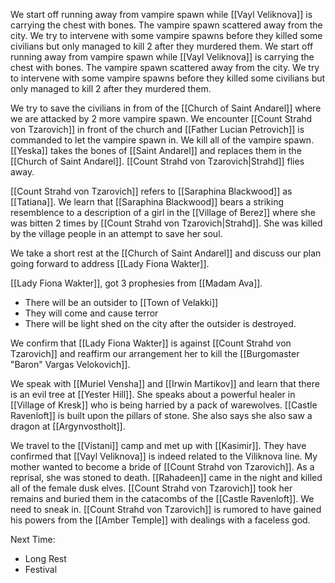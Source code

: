 We start off running away from vampire spawn while [[Vayl Veliknova]] is carrying the chest with bones. The vampire spawn scattered away from the city. We try to intervene with some vampire spawns before they killed some civilians but only managed to kill 2 after they murdered them.
We start off running away from vampire spawn while [[Vayl Veliknova]] is carrying the chest with bones. The vampire spawn scattered away from the city. We try to intervene with some vampire spawns before they killed some civilians but only managed to kill 2 after they murdered them.

We try to save the civilians in from of the [[Church of Saint Andarel]] where we are attacked by 2 more vampire spawn. We encounter [[Count Strahd von Tzarovich]] in front of the church and [[Father Lucian Petrovich]] is commanded to let the vampire spawn in. We kill all of the vampire spawn. [[Yeska]] takes the bones of [[Saint Andarel]] and replaces them in the [[Church of Saint Andarel]].  [[Count Strahd von Tzarovich|Strahd]] flies away.

[[Count Strahd von Tzarovich]] refers to [[Saraphina Blackwood]] as [[Tatiana]]. We learn that [[Saraphina Blackwood]] bears a striking resemblence to a description of a girl in the [[Village of Berez]] where she was bitten 2 times by [[Count Strahd von Tzarovich|Strahd]]. She was killed by the village people in an attempt to save her soul.

We take a short rest at the [[Church of Saint Andarel]] and discuss our plan going forward to address [[Lady Fiona Wakter]]. 

[[Lady Fiona Wakter]], got 3 prophesies from [[Madam Ava]]. 
- There will be an outsider to [[Town of Velakki]]
- They will come and cause terror
- There will be light shed on the city after the outsider is destroyed.

We confirm that [[Lady Fiona Wakter]] is against [[Count Strahd von Tzarovich]] and reaffirm our arrangement her to kill the [[Burgomaster "Baron" Vargas Velokovich]].

We speak with [[Muriel Vensha]] and [[Irwin Martikov]] and learn that there is an evil tree at [[Yester Hill]]. She speaks about a powerful healer in [[Village of Kresk]] who is being harried by a pack of warewolves. [[Castle Ravenloft]] is built upon the pillars of stone. She also says she also saw a dragon at [[Argynvostholt]].

We travel to the [[Vistani]] camp and met up with [[Kasimir]]. They have confirmed that [[Vayl Veliknova]] is indeed related to the Viliknova line. My mother wanted to become a bride of [[Count Strahd von Tzarovich]]. As a reprisal, she was stoned to death. [[Rahadeen]] came in the night and killed all of the female dusk elves. [[Count Strahd von Tzarovich]] took her remains and buried them in the catacombs of the [[Castle Ravenloft]]. We need to sneak in. [[Count Strahd von Tzarovich]] is rumored to have gained his powers from the [[Amber Temple]] with dealings with a faceless god.

Next Time:
- Long Rest
- Festival